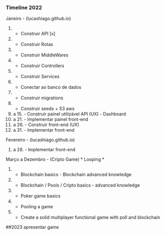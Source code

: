### Timeline 2022

Janeiro - (lucashiago.github.io)
01. - Construir API  [x]
02. - Construir Rotas 
03. - Construir MiddleWares
04. - Construir Controllers
05. - Construir Services
06. - Conectar ao banco de dados
07. - Construir migrations
08. - Construir seeds + S3 aws
09. a 15. - Construir painel utilizável API (UX) - Dashboard
16. a 21. - Implementar painel front-end
22. a 26. - Construir front-end (UX)
26. a 31. - Implementar front-end

Fevereiro - (lucashiago.github.io)
01. a 28. - Implementar front-end

Março a Dezembro - (Cripto Game) * Looping *
01. - Blockchain basics - Blockchain advanced knowledge
02. - Blockchain / Pools / Cripto basics - advanced knowledge
03. - Poker game basics
04. - Pooling a game
05. - Create a solid multiplayer functional game with poll and blockchain

##2023 apresentar game 
